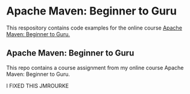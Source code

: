 # Apache Maven: Beginner to Guru

This respository contains code examples for the online course [Apache Maven: Beginner to Guru.](https://www.udemy.com/draft/2043700/?couponCode=GITHUB_REPO)

## Apache Maven: Beginner to Guru

This repo contains a course assignment from my online course Apache Maven: Beginner to Guru.

I FIXED THIS JMROURKE
